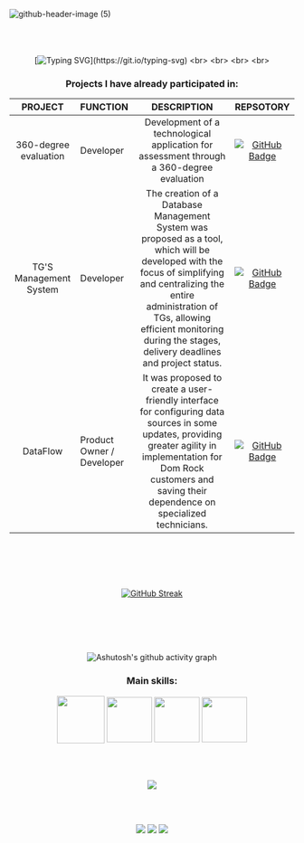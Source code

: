    ![github-header-image (5)](https://github.com/user-attachments/assets/e7018bcc-ae6d-4ff3-9ab7-9e452447149b)
<br>
<br>
<br>
<br>
<div align="center">
  
[![Typing SVG](https://readme-typing-svg.herokuapp.com?font=Fira+Code&weight=450&size=28&duration=2500&pause=500&color=FF0564&center=true&vCenter=true&multiline=true&width=200&lines=Hi!+I'm+Ana!;I'm+a+Database+student.;Welcome+to+my+repositories!)](https://git.io/typing-svg)
<br>
<br>
<br>
<br>
<div align="center"> 
   

### Projects I have already participated in:

| **PROJECT** | **FUNCTION** | **DESCRIPTION** |**REPSOTORY** |
| :---: | :--- | :---: |:---: |
| 360-degree evaluation | Developer |  Development of a technological application for assessment through a 360-degree evaluation | [![GitHub Badge](https://img.shields.io/badge/GitHub-111217?style=flat-square&logo=github&logoColor=white)](https://github.com/iNineBD/Aval360-1Sem2023) |
| TG'S Management System | Developer |  The creation of a Database Management System was proposed as a tool, which will be developed with the focus of simplifying and centralizing the entire administration of TGs, allowing efficient monitoring during the stages, delivery deadlines and project status. | [![GitHub Badge](https://img.shields.io/badge/GitHub-111217?style=flat-square&logo=github&logoColor=white)](https://github.com/iNineBD/SGTG-2Sem2023) |
| DataFlow | Product Owner / Developer |  It was proposed to create a user-friendly interface for configuring data sources in some updates, providing greater agility in implementation for Dom Rock customers and saving their dependence on specialized technicians. | [![GitHub Badge](https://img.shields.io/badge/GitHub-111217?style=flat-square&logo=github&logoColor=white)](https://github.com/iNineBD/DataFlow-3Sem2024) |

   
<br>
<br>
<br>
<br>
<div align="center">
   
[![GitHub Streak](https://github-readme-streak-stats.herokuapp.com?user=Anaraquely&theme=violet-dark&locale=pt_BR&date_format=n%2Fj%5B%2FY%5D&card_width=900)](https://git.io/streak-stats)

<br>
<br>
<br>
<br>
<div align="center">
  
![Ashutosh's github activity graph](https://ssr-contributions-svg.vercel.app/_/Anaraquely?chart=3dbar&gap=0.6&scale=2&flatten=2&animation=wave&animation_duration=1&animation_delay=0.05&animation_amplitude=20&animation_frequency=0.5&animation_wave_center=10_0&format=svg&weeks=30&theme=pink) 

### Main skills:
<div align="center"> 
<img align="center" height="84" width="84" src="https://github.com/user-attachments/assets/078f7865-3e9c-4b95-b84e-4b430757f0ee">

<img align="center" height="80" width="80" src="https://github.com/user-attachments/assets/a5cd31a0-defd-49b3-a98e-a1608a5a777c">

<img align="center"  height="80" width="80" src="https://github.com/user-attachments/assets/f4bd1c2d-f404-4a00-bbda-981196d339dd">

<img align="center"  height="80" width="80" src="https://github.com/carolbarbosa101/carolbarbosa101/assets/44561610/5d7b8d42-878a-4d07-aebc-f2af02475be6">

<br>
<br>
<br>
<br>


  <img align="center" src="https://visit-counter.vercel.app/counter.png?page=https%3A%2F%2Fgithub.com%2FAnaraquely&s=50&c=db006a&bg=00000000&no=7&ff=digi&tb=Visits%3A++&ta=" /></p> 
<br>
<br> 
<div> 
  <a href="https://instagram.com/anaraquel.y" target="_blank"><img src="https://img.shields.io/badge/-Instagram-%23E4405F?style=for-the-badge&logo=instagram&logoColor=white" target="_blank"></a>
  <a href = "mailto:anaraquelysmachado29@gmail.com"><img src="https://img.shields.io/badge/-Gmail-%23333?style=for-the-badge&logo=gmail&logoColor=white" target="_blank"></a>
  <a href="https://www.linkedin.com/in/ana-sasaki-19a2031b8/" target="_blank"><img src="https://img.shields.io/badge/-LinkedIn-%230077B5?style=for-the-badge&logo=linkedin&logoColor=white" target="_blank"></a> 
  
</div>
